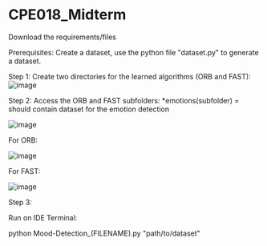 # CPE018_Midterm

Download the requirements/files

Prerequisites:
Create a dataset, use the python file "dataset.py" to generate a dataset.


Step 1:
Create two directories for the learned algorithms (ORB and FAST):
![image](https://github.com/qmjae/CPE018_Midterm/assets/142195148/54fa757e-3db9-43f0-9f36-5c7c1d304776)

Step 2:
Access the ORB and FAST subfolders:
*emotions(subfolder) = should contain dataset for the emotion detection

![image](https://github.com/qmjae/CPE018_Midterm/assets/142195148/118ee912-ff8d-46dc-86eb-cedd3434d302)

For ORB:

![image](https://github.com/qmjae/CPE018_Midterm/assets/142195148/e91204cc-d177-470b-bce0-85abce5f6510)

For FAST:

![image](https://github.com/qmjae/CPE018_Midterm/assets/142195148/d81e7932-7ec0-475d-a394-b61b47e98368)

Step 3:

Run on IDE Terminal:

python Mood-Detection_(FILENAME).py "path/to/dataset"
